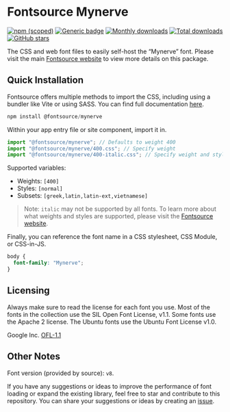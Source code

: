 # Fontsource Mynerve

[![npm (scoped)](https://img.shields.io/npm/v/@fontsource/mynerve?color=brightgreen)](https://www.npmjs.com/package/@fontsource/mynerve) [![Generic badge](https://img.shields.io/badge/fontsource-passing-brightgreen)](https://github.com/fontsource/fontsource) [![Monthly downloads](https://badgen.net/npm/dm/@fontsource/mynerve)](https://github.com/fontsource/fontsource) [![Total downloads](https://badgen.net/npm/dt/@fontsource/mynerve)](https://github.com/fontsource/fontsource) [![GitHub stars](https://img.shields.io/github/stars/fontsource/fontsource.svg?style=social&label=Star)](https://github.com/fontsource/fontsource/stargazers)

The CSS and web font files to easily self-host the “Mynerve” font. Please visit the main [Fontsource website](https://fontsource.org/fonts/mynerve) to view more details on this package.

## Quick Installation

Fontsource offers multiple methods to import the CSS, including using a bundler like Vite or using SASS. You can find full documentation [here](https://fontsource.org/docs/getting-started/introduction).

```javascript
npm install @fontsource/mynerve
```

Within your app entry file or site component, import it in.

```javascript
import "@fontsource/mynerve"; // Defaults to weight 400
import "@fontsource/mynerve/400.css"; // Specify weight
import "@fontsource/mynerve/400-italic.css"; // Specify weight and style
```

Supported variables:
- Weights: `[400]`
- Styles: `[normal]`
- Subsets: `[greek,latin,latin-ext,vietnamese]`

> Note: `italic` may not be supported by all fonts. To learn more about what weights and styles are supported, please visit the [Fontsource website](https://fontsource.org/fonts/mynerve).

Finally, you can reference the font name in a CSS stylesheet, CSS Module, or CSS-in-JS.

```css
body {
  font-family: "Mynerve";
}
```

## Licensing
Always make sure to read the license for each font you use. Most of the fonts in the collection use the SIL Open Font License, v1.1. Some fonts use the Apache 2 license. The Ubuntu fonts use the Ubuntu Font License v1.0.

Google Inc.
[OFL-1.1](http://scripts.sil.org/OFL)

## Other Notes
Font version (provided by source): `v8`.

If you have any suggestions or ideas to improve the performance of font loading or expand the existing library, feel free to star and contribute to this repository. You can share your suggestions or ideas by creating an [issue](https://github.com/fontsource/fontsource/issues).